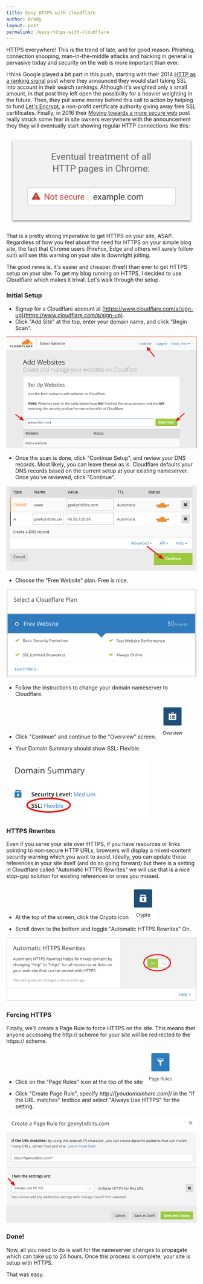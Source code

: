 ```yaml
---
title: Easy HTTPS with Cloudflare
author: Brady
layout: post
permalink: /easy-https-with-cloudflare
---
```


HTTPS everywhere!  This is the trend of late, and for good reason.  Phishing, connection snooping, man-in-the-middle attacks and hacking in general is pervasive today and security on the web is more important than ever.

I think Google played a bit part in this push, starting with their 2014 [HTTP as a ranking signal](https://webmasters.googleblog.com/2014/08/https-as-ranking-signal.html) post where they announced they would start taking SSL into account in their search rankings.  Although it's weighted only a small amount, in that post they left open the possibility for a heavier weighting in the future.  Then, they put some money behind this call to action by helping to fund [Let's Encrypt](https://letsencrypt.org/), a non-profit certificate authority giving away free SSL certificates.  Finally, in 2016 their [Moving towards a more secure web](https://security.googleblog.com/2016/09/moving-towards-more-secure-web.html) post really struck some fear in site owners everywhere with the announcement they they will eventually start showing regular HTTP connections like this:

![Chrome Not Secure Warning](/media/chrome-not-secure.png)

That is a pretty strong imperative to get HTTPS on your site, ASAP.  Regardless of how you feel about the need for HTTPS on your simple blog site, the fact that Chrome users (FireFox, Edge and others will surely follow suit) will see this warning on your site is downright jolting.

The good news is, it's easier and cheaper (free!) than ever to get HTTPS setup on your site.  To get my blog running on HTTPS, I decided to use Cloudflare which makes it trival.  Let's walk through the setup.

### Initial Setup

* Signup for a Cloudflare account at [https://www.cloudflare.com/a/sign-up](https://www.cloudflare.com/a/sign-up).
*  Click "Add Site" at the top, enter your domain name, and click "Begin Scan".

![Cloudflare Add Site](/media/cloudflare-step-1.png)

*   Once the scan is done, click "Continue Setup", and review your DNS records.  Most likely, you can leave these as is.  Cloudflare defaults your DNS records based on the current setup at your existing nameserver.  Once you've reviewed, click "Continue".

![Cloudflare DNS Records](/media/cloudflare-step-2.png)

*  Choose the "Free Website" plan.  Free is nice.

![Cloudflare Free Plan](/media/cloudflare-step-3.png)

*  Follow the instructions to change your domain nameserver to Cloudflare.

*  Click "Continue" and continue to the "Overview" screen. ![Cloudflare Automatic HTTPS Rewrites](/media/cloudflare-overview.png)

* Your Domain Summary should show SSL: Flexible.

![Cloudflare SSL Setting](/media/cloudflare-step-4.png)

### HTTPS Rewrites

Even if you serve your site over HTTPS, if you have resources or links pointing to non-secure HTTP URLs, browsers will display a mixed-content security warning which you want to avoid.  Ideally, you can update these references in your site itself (and do so going forward) but there is a setting in Cloudflare called "Automatic HTTPS Rewrites" we will use that is a nice stop-gap solution for existing references or ones you missed.

*  At the top of the screen, click the Crypto icon ![Cloudflare Crypto](/media/cloudflare-crypto.png)

* Scroll down to the bottom and toggle "Automatic HTTPS Rewrites" On.

![Cloudflare Automatic HTTPS Rewrites](/media/cloudflare-step-5.png)

### Forcing HTTPS

Finally, we'll create a Page Rule to force HTTPS on the site.  This means thet anyone accessing the http:// scheme for your site will be redirected to the https:// scheme.

* Click on the "Page Rules" icon at the top of the site ![Cloudflare Page Rules](/media/cloudflare-page-rules.png)

*  Click "Create Page Rule", specify http://*[youdomainhere.com]/* in the "If the URL matches" textbox and select "Always Use HTTPS" for the setting.

![Cloudflare Force HTTPS](/media/cloudflare-step-6.png)

### Done!

Now, all you need to do is wait for the nameserver changes to propagate which can take up to 24 hours.  Once this process is complete, your site is setup with HTTPS.

That was easy.
